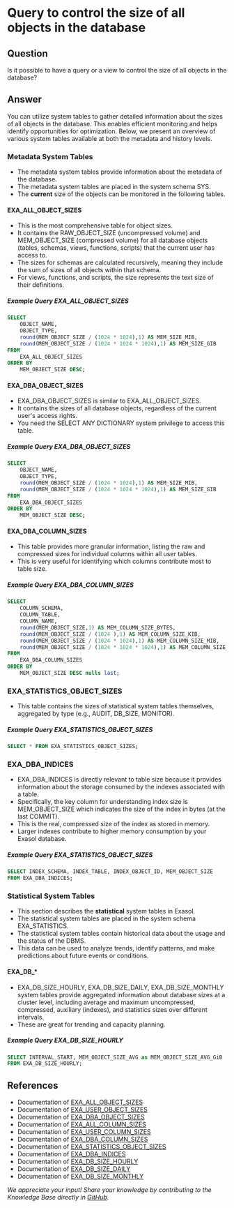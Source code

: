 # Query to control the size of all objects in the database

## Question

Is it possible to have a query or a view to control the size of all objects in the database?

## Answer

You can utilize system tables to gather detailed information about the sizes of all objects in the database. This enables efficient monitoring and helps identify opportunities for optimization.
Below, we present an overview of various system tables available at both the metadata and history levels.

### Metadata System Tables

* The metadata system tables provide information about the metadata of the database.
* The metadata system tables are placed in the system schema SYS.
* The **current** size of the objects can be monitored in the following tables.

#### EXA_ALL_OBJECT_SIZES

* This is the most comprehensive table for object sizes.
* It contains the RAW_OBJECT_SIZE (uncompressed volume) and MEM_OBJECT_SIZE (compressed volume) for all database objects (tables, schemas, views, functions, scripts) that the current user has access to.
* The sizes for schemas are calculated recursively, meaning they include the sum of sizes of all objects within that schema.
* For views, functions, and scripts, the size represents the text size of their definitions.

##### Example Query EXA_ALL_OBJECT_SIZES

```SQL
SELECT
    OBJECT_NAME,
    OBJECT_TYPE,
    round(MEM_OBJECT_SIZE / (1024 * 1024),1) AS MEM_SIZE_MIB,
    round(MEM_OBJECT_SIZE / (1024 * 1024 * 1024),1) AS MEM_SIZE_GIB
FROM
    EXA_ALL_OBJECT_SIZES
ORDER BY
    MEM_OBJECT_SIZE DESC;
```

#### EXA_DBA_OBJECT_SIZES

* EXA_DBA_OBJECT_SIZES  is similar to EXA_ALL_OBJECT_SIZES.
* It contains the sizes of all database objects, regardless of the current user's access rights.
* You need the SELECT ANY DICTIONARY system privilege to access this table.

##### Example Query EXA_DBA_OBJECT_SIZES

```SQL
SELECT
    OBJECT_NAME,
    OBJECT_TYPE,
    round(MEM_OBJECT_SIZE / (1024 * 1024),1) AS MEM_SIZE_MIB,
    round(MEM_OBJECT_SIZE / (1024 * 1024 * 1024),1) AS MEM_SIZE_GIB
FROM
    EXA_DBA_OBJECT_SIZES
ORDER BY
    MEM_OBJECT_SIZE DESC;
```

#### EXA_DBA_COLUMN_SIZES

* This table provides more granular information, listing the raw and compressed sizes for individual columns within all user tables.
* This is very useful for identifying which columns contribute most to table size.

##### Example Query EXA_DBA_COLUMN_SIZES

```SQL
SELECT
    COLUMN_SCHEMA,
    COLUMN_TABLE,
    COLUMN_NAME,
    round(MEM_OBJECT_SIZE,1) AS MEM_COLUMN_SIZE_BYTES,
    round(MEM_OBJECT_SIZE / (1024 ),1) AS MEM_COLUMN_SIZE_KIB,
    round(MEM_OBJECT_SIZE / (1024 * 1024),1) AS MEM_COLUMN_SIZE_MIB,
    round(MEM_OBJECT_SIZE / (1024 * 1024 * 1024),1) AS MEM_COLUMN_SIZE_GIB
FROM
    EXA_DBA_COLUMN_SIZES
ORDER BY
    MEM_OBJECT_SIZE DESC nulls last;
```

### EXA_STATISTICS_OBJECT_SIZES

* This table contains the sizes of statistical system tables themselves, aggregated by type (e.g., AUDIT, DB_SIZE, MONITOR).

##### Example Query EXA_STATISTICS_OBJECT_SIZES

```SQL
SELECT * FROM EXA_STATISTICS_OBJECT_SIZES;
```

### EXA_DBA_INDICES

* EXA_DBA_INDICES is directly relevant to table size because it provides information about the storage consumed by the indexes associated with a table.
* Specifically, the key column for understanding index size is MEM_OBJECT_SIZE which indicates the size of the index in bytes (at the last COMMIT).
* This is the real, compressed size of the index as stored in memory.
* Larger indexes contribute to higher memory consumption by your Exasol database.

##### Example Query EXA_STATISTICS_OBJECT_SIZES

```SQL
SELECT INDEX_SCHEMA, INDEX_TABLE, INDEX_OBJECT_ID, MEM_OBJECT_SIZE
FROM EXA_DBA_INDICES;
```

### Statistical System Tables

* This section describes the **statistical** system tables in Exasol.
* The statistical system tables are placed in the system schema EXA_STATISTICS.
* The statistical system tables contain historical data about the usage and the status of the DBMS.  
* This data can be used to analyze trends, identify patterns, and make predictions about future events or conditions.

#### EXA_DB_*

* EXA_DB_SIZE_HOURLY, EXA_DB_SIZE_DAILY, EXA_DB_SIZE_MONTHLY system tables provide aggregated information about database sizes at a cluster level, including average and maximum uncompressed, compressed, auxiliary (indexes), and statistics sizes over different intervals.
* These are great for trending and capacity planning.

##### Example Query EXA_DB_SIZE_HOURLY

```SQL
SELECT INTERVAL_START, MEM_OBJECT_SIZE_AVG as MEM_OBJECT_SIZE_AVG_GiB
FROM EXA_DB_SIZE_HOURLY;
```

## References

* Documentation of [EXA_ALL_OBJECT_SIZES](https://docs.exasol.com/db/latest/sql_references/system_tables/metadata/exa_all_object_sizes.htm)
* Documentation of [EXA_USER_OBJECT_SIZES](https://docs.exasol.com/db/latest/sql_references/system_tables/metadata/exa_user_object_sizes.htm)
* Documentation of [EXA_DBA_OBJECT_SIZES](https://docs.exasol.com/db/latest/sql_references/system_tables/metadata/exa_dba_object_sizes.htm)
* Documentation of [EXA_ALL_COLUMN_SIZES](https://docs.exasol.com/db/latest/sql_references/system_tables/metadata/exa_all_column_sizes.htm)
* Documentation of [EXA_USER_COLUMN_SIZES](https://docs.exasol.com/db/latest/sql_references/system_tables/metadata/exa_user_column_sizes.htm)
* Documentation of [EXA_DBA_COLUMN_SIZES](https://docs.exasol.com/db/latest/sql_references/system_tables/metadata/exa_dba_column_sizes.htm)
* Documentation of [EXA_STATISTICS_OBJECT_SIZES](https://docs.exasol.com/db/latest/sql_references/system_tables/metadata/exa_statistics_object_sizes.htm)
* Documentation of [EXA_DBA_INDICES](https://docs.exasol.com/db/latest/sql_references/system_tables/metadata/exa_dba_indices.htm)
* Documentation of [EXA_DB_SIZE_HOURLY](https://docs.exasol.com/db/latest/sql_references/system_tables/statistical/exa_db_size_hourly.htm)
* Documentation of [EXA_DB_SIZE_DAILY](https://docs.exasol.com/db/latest/sql_references/system_tables/statistical/exa_db_size_daily.htm)
* Documentation of [EXA_DB_SIZE_MONTHLY](https://docs.exasol.com/db/latest/sql_references/system_tables/statistical/exa_db_size_monthly.htm)

*We appreciate your input! Share your knowledge by contributing to the Knowledge Base directly in [GitHub](https://github.com/exasol/public-knowledgebase).*
